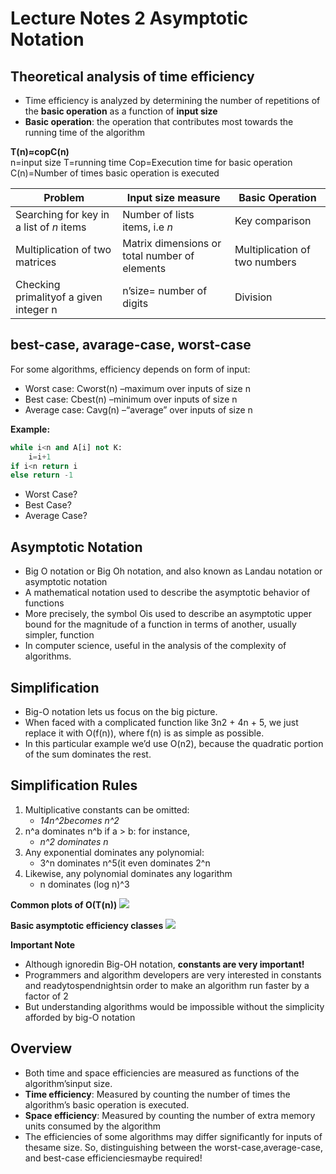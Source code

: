 # Lecture Notes 2 Asymptotic Notation

## Theoretical analysis of time efficiency

- Time efficiency is analyzed by determining the number of repetitions of the **basic operation** as a function of **input size**
- **Basic operation**: the operation that contributes most towards the running time of the algorithm

**T(n)≈copC(n)**  
n=input size
T=running time
Cop=Execution time for basic operation
C(n)=Number of times basic operation is executed

| **Problem**                              | **Input size measure**                        | **Basic Operation**           |
| ---------------------------------------- | --------------------------------------------- | ----------------------------- |
| Searching for key in a list of _n_ items | Number of lists items, i.e _n_                | Key comparison                |
| Multiplication of two matrices           | Matrix dimensions or total number of elements | Multiplication of two numbers |
| Checking primalityof a given integer n   | n’size= number of digits                      | Division                      |

## best-case, avarage-case, worst-case

For some algorithms, efficiency depends on form of input:

- Worst case: Cworst(n) –maximum over inputs of size n
- Best case: Cbest(n) –minimum over inputs of size n
- Average case: Cavg(n) –“average” over inputs of size n

**Example:**

```py
while i<n and A[i] not K:
    i=i+1
if i<n return i
else return -1
```

- Worst Case?
- Best Case?
- Average Case?

## **Asymptotic Notation**

- Big O notation or Big Oh notation, and also known as Landau notation or asymptotic notation
- A mathematical notation used to describe the asymptotic behavior of functions
- More precisely, the symbol Ois used to describe an asymptotic upper bound for the magnitude of a function in terms of another, usually simpler, function
- In computer science, useful in the analysis of the complexity of algorithms.

## Simplification

- Big-O notation lets us focus on the big picture.
- When faced with a complicated function like 3n2 + 4n + 5, we just replace it with O(f(n)), where f(n) is as simple as possible.
- In this particular example we’d use O(n2), because the quadratic portion of the sum dominates the rest.

## Simplification Rules

1. Multiplicative constants can be omitted:
   - _14n^2becomes n^2_
1. n^a dominates n^b if a > b: for instance,
   - _n^2 dominates n_
1. Any exponential dominates any polynomial:
   - 3^n dominates n^5(it even dominates 2^n
1. Likewise, any polynomial dominates any logarithm
   - n dominates (log n)^3

**Common plots of O(T(n))**
![](https://jarednielsen.com/static/140e001aad420b3bcdda52c9da2a01f8/a987b/jarednielsen-big-o-chart.png)

**Basic asymptotic efficiency classes**
![](https://images.slideplayer.com/23/6791816/slides/slide_18.jpg)

**Important Note**

- Although ignoredin Big-OH notation, **constants are very important!**
- Programmers and algorithm developers are very interested in constants and readytospendnightsin order to make an algorithm run faster by a factor of 2
- But understanding algorithms would be impossible without the simplicity afforded by big-O notation

## Overview

- Both time and space efficiencies are measured as functions of the algorithm’sinput size.
- **Time efficiency**: Measured by counting the number of times the algorithm’s basic operation is executed.
- **Space efficiency**: Measured by counting the number of extra memory units consumed by the algorithm
- The efficiencies of some algorithms may differ significantly for inputs of thesame size. So, distinguishing between the worst-case,average-case, and best-case efficienciesmaybe required!
